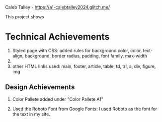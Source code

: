 Caleb Talley - https://a1-calebtalley2024.glitch.me/

This project shows

# Technical Achievements
1. Styled page with CSS: added rules for background color, color, text-align, background, border radius, padding, font family, max-width
2. 
3. other HTML links used: main, footer, article, table, td, trl, a, div, figure, img

## Design Achievements
1. Color Pallete added under "Color Pallete A1"

2. Used the Roboto Font from Google Fonts: I used Roboto as the font for the  text in my site.